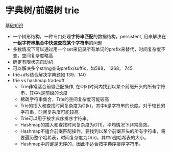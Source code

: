 # 字典树/前缀树 trie

[基础知识](https://zh.wikipedia.org/wiki/Trie)

- 一个树形结构，一种专门处理**字符串匹配**的数据结构，persistent, 用来解决在**一组字符串集合中快速查找某个字符串**的问题
- 多数情况下可以通过用一个set来记录所有单词的prefix来替代，时间复杂度不变，空间复杂度略高
- 确定有限状态自动机
- 可以解决多个string查询prefix/suffix，如588， 1268， 745
- trie+dfs结合解决字典题如 139，140
- trie vs hashmap tradeoff
  - Trie非常适合前缀匹配操作, 在O(k)时间内找到以某个前缀开头的所有字符串，其中k是前缀的长度
  - 稀疏字符串集合，Trie的空间复杂度可能较高
  - Trie的插入和查找时间复杂度为O(k)，其中k是字符串的长度。对于较长的字符串，时间复杂度可能较高。
  - Trie可以用于按字典序排序字符串。
  - Hashmap的插入和查找时间复杂度为O(1)，平均情况下非常高效。
  - Hashmap不适合前缀匹配操作。要找到以某个前缀开头的所有字符串，需要遍历整个哈希表，时间复杂度为O(n)，其中n是哈希表的大小。
  - Hashmap中的键是无序的，因此不适合按字典序排序字符串。
